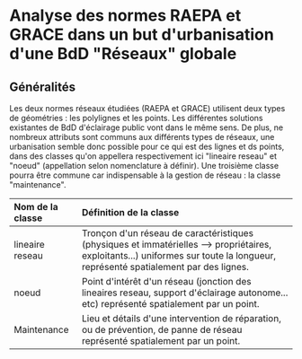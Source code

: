 # Analyse des normes RAEPA et GRACE dans un but d'urbanisation d'une BdD "Réseaux" globale

## Généralités

Les deux normes réseaux étudiées (RAEPA et GRACE) utilisent deux types de géométries : les polylignes et les points. Les différentes solutions existantes de BdD d'éclairage public vont dans le même sens. De plus, ne nombreux attributs sont communs aux différents types de réseaux, une urbanisation semble donc possible pour ce qui est des lignes et ds points, dans des classes qu'on appellera respectivement ici "lineaire reseau" et "noeud" (appellation selon nomenclature à définir).
Une troisième classe pourra être commune car indispensable à la gestion de réseau : la classe "maintenance".

|Nom de la classe|Définition de la classe|
|:---|:---|
|lineaire reseau | Tronçon d'un réseau de caractéristiques (physiques et immatérielles --> propriétaires, exploitants...) uniformes sur toute la longueur, représenté spatialement par des lignes. |
|noeud| Point d'intérêt d'un réseau (jonction des lineaires reseau, support d'éclairage autonome... etc) représenté spatialement par un point.|
|Maintenance|Lieu et détails d'une intervention de réparation, ou de prévention, de panne de réseau représenté spatialement par un point. |
